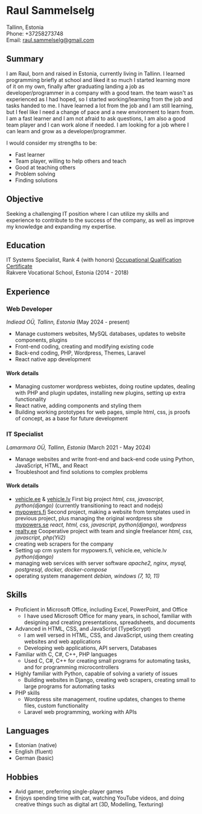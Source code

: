 # Raul Sammelselg

Tallinn, Estonia  
Phone: +37258273748  
Email: raul.sammelselg@gmail.com  

## Summary

I am Raul, born and raised in Estonia, currently living in Tallinn. I learned programming briefly at school and liked it so much I started learning more of it on my own, finally after graduating landing a job as developer/programmer in a company with a good team. the team wasn't as experienced as I had hoped, so I started working/learning from the job and tasks handed to me. I have learned a lot from the job and I am still learning, but I feel like I need a change of pace and a new environment to learn from. I am a fast learner and I am not afraid to ask questions, I am also a good team player and I can work alone if needed. I am looking for a job where I can learn and grow as a developer/programmer.

I would consider my strengths to be:

- Fast learner
- Team player, willing to help others and teach
- Good at teaching others
- Problem solving
- Finding solutions

## Objective

Seeking a challenging IT position where I can utilize my skills and experience to contribute to the success of the company, as well as improve my knowledge and expanding my expertise.

## Education

IT Systems Specialist, Rank 4 (with honors) [Occupational Qualification Certificate](https://www.kutseregister.ee/ctrl/en/Tunnistused/vaata/10693498/1)  
Rakvere Vocational School, Estonia (2014 - 2018)

## Experience

### Web Developer

*Indiead OÜ, Tallinn, Estonia* (May 2024 - present)

- Manage customers websites, MySQL databases, updates to website components, plugins
- Front-end coding, creating and modifying existing code
- Back-end coding, PHP, Wordpress, Themes, Laravel
- React native app development

#### Work details

- Managing customer wordpress webistes, doing routine updates, dealing with PHP and plugin updates, installing new plugins, setting up extra functionality
- React native, adding components and styling them
- Building working prototypes for web pages, simple html, css, js proofs of concept, as a base for future development

### IT Specialist

*Lamarmora OÜ, Tallinn, Estonia* (March 2021 - May 2024)

- Manage websites and write front-end and back-end code using Python, JavaScript, HTML, and React
- Troubleshoot and find solutions to complex problems

#### Work details

- [vehicle.ee](https://vehicle.ee) & [vehicle.lv](https://vehicle.lv) First big project *html, css, javascript, python(django)* (currently transitioning to react and nodejs)
- [mypowers.fi](https://mypowers.fi) Second project, making a website from templates used in previous project, plus managing the original wordpress site [mypowers.se](https://mypowers.se) *react, html, css, javascript, python(django), wordpress*
- [realty.ee](https://www.realty.ee) Cooperative project with team and single freelancer *html, css, javascript, php(Yii2)*
- creating web scrapers for the company
- Setting up crm system for mypowers.fi, vehicle.ee, vehicle.lv *python(django)*
- managing web services with server software *apache2, nginx, mysql, postgresql, docker, docker-compose*
- operating system management *debian, windows (7, 10, 11)*

## Skills

- Proficient in Microsoft Office, including Excel, PowerPoint, and Office
  - I have used Microsoft Office for many years, in school, familiar with designing and creating presentations, spreadsheets, and documents
- Advanced in HTML, CSS, and JavaScript (TypeScrypt)
  - I am well versed in HTML, CSS, and JavaScript, using them creating websites and web applications
  - Developing web applications, API servers, Databases
- Familiar with C, C#, C++, PHP languages
  - Used C, C#, C++ for creating small programs for automating tasks, and for programming microcontrollers
- Highly familiar with Python, capable of solving a variety of issues
  - Building websites in Django, creating web scrapers, creating small to large programs for automating tasks
- PHP skills
  - Wordpress site management, routine updates, changes to theme files, custom functionality
  - Laravel web programming, working with APIs

## Languages

- Estonian (native)
- English (fluent)
- German (basic)

## Hobbies

- Avid gamer, preferring single-player games
- Enjoys spending time with cat, watching YouTube videos, and doing creative things such as digital art (3D, Modelling, Texturing)
